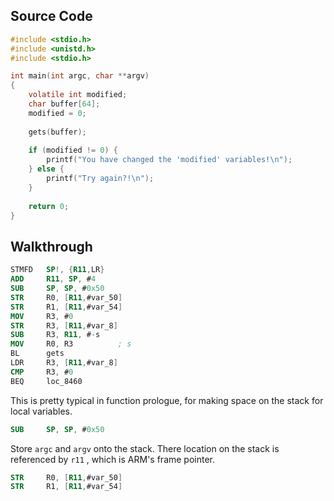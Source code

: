 ## Source Code
```c
#include <stdio.h>
#include <unistd.h>
#include <stdio.h>

int main(int argc, char **argv)
{
    volatile int modified;
    char buffer[64];
    modified = 0;
    
    gets(buffer);
    
    if (modified != 0) {
        printf("You have changed the 'modified' variables!\n");
    } else {
        printf("Try again?!\n");
    }
    
    return 0;
}
```

## Walkthrough 

```nasm
STMFD   SP!, {R11,LR}
ADD     R11, SP, #4
SUB     SP, SP, #0x50
STR     R0, [R11,#var_50]
STR     R1, [R11,#var_54]
MOV     R3, #0
STR     R3, [R11,#var_8]
SUB     R3, R11, #-s
MOV     R0, R3          ; s
BL      gets
LDR     R3, [R11,#var_8]
CMP     R3, #0
BEQ     loc_8460
```

This is pretty typical in function prologue, for making space on the stack for local variables.  
```nasm
SUB     SP, SP, #0x50
```

Store ```argc``` and ```argv``` onto the stack. There location on the stack is referenced by ```r11``` , which is ARM's frame pointer.
```nasm
STR     R0, [R11,#var_50]
STR     R1, [R11,#var_54]
```
